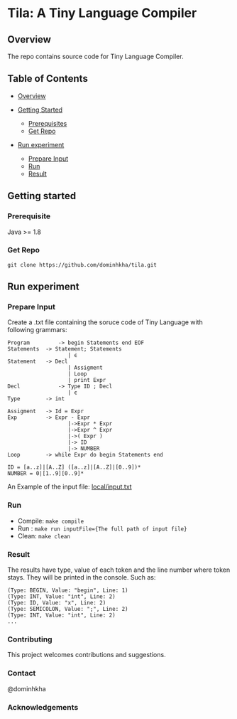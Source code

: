 # Tila: A Tiny Language Compiler
## Overview
The repo contains source code for Tiny Language Compiler.

## Table of Contents

* [Overview](#overview)
* [Getting Started](#getting-started)
    * [Prerequisites](#prerequisites)
    * [Get Repo](#get-repo)

* [Run experiment](#Run-experiment)
    * [Prepare Input](#prepare-input)
    * [Run](#run)
    * [Result](#View-Result)

## Getting started
### Prerequisite
Java >= 1.8
### Get Repo
``git clone https://github.com/dominhkha/tila.git``
## Run experiment
### Prepare Input
Create a .txt file containing the soruce code of Tiny Language with following grammars:
``` 
Program	        -> begin Statements end EOF
Statements	-> Statement; Statements
                   | ϵ
Statement	-> Decl
                   | Assigment
                   | Loop
                   | print Expr
Decl 	        -> Type ID ; Decl
                   | ϵ
Type		-> int

Assigment	-> Id = Expr
Exp 		-> Expr - Expr
                   |->Expr * Expr
                   |->Expr ^ Expr
                   |->( Expr )
                   |-> ID
                   |-> NUMBER
Loop		-> while Expr do begin Statements end

ID = [a..z]|[A..Z] ([a..z]|[A..Z]|[0..9])*
NUMBER = 0|[1..9][0..9]*
```
An Example of the input file: [local/input.txt](local/input.txt)

### Run
* Compile:  ``make compile``
* Run : ``make run inputFile={The full path of input file}``
* Clean: ``make clean``

### Result
The results have type, value of each token and the line number where token stays. They will be printed in the console. Such as:
```
(Type: BEGIN, Value: "begin", Line: 1)
(Type: INT, Value: "int", Line: 2)
(Type: ID, Value: "x", Line: 2)
(Type: SEMICOLON, Value: ";", Line: 2)
(Type: INT, Value: "int", Line: 2)
...
```

### Contributing
This project welcomes contributions and suggestions.
### Contact
@dominhkha
### Acknowledgements

